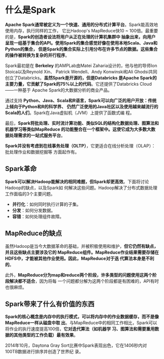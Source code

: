 什么是Spark
===================================================================================
**Apache Spark通常被定义为一个快速、通用的分布式计算平台**。Spark能高效地使用内存，执行同样的工作，
它比Hadoop's MapReduce快10 ~ 100倍。最重要的是，**Spark的创造者设法将用户从正在处理的计算机集群中
抽象出来，向用户呈现一组基于集合的API。使用Spark的集合感觉好像在使用本地Scala、Java和Python的集合，
但是Spark的集合实际上引用分布在许多节点的数据。这些集合的操作被转换为复杂的并行程序**。

Spark最初是在 **Berkeley** 的AMPLab由Matei Zaharia设计的，他与他的导师Ion Stoica以及Reynold Xin、
Patrick Wendell、Andy Konwinski和Ali Ghodsi共同创立了Databricks。**虽然Spark是开源的，但是Databricks
是Apache Spark的主要力量，它贡献了Spark的75%以上的代码**。它还提供了Databricks Cloud——一种基于
Apache Spark的大数据分析的商业产品。

通过支持 **Python、Java、Scala和R语言，Spark可以向广泛的用户开放：传统上倾向于Python和R的科学界、
仍然广泛使用的Java社区以及使用越来越流行的Scala的人们**。Spark在Java虚拟机（JVM）上提供了函数式编
程。

最后，**Spark将批处理、实时流计算功能、类似SQL的结构化数据处理、图算法和机器学习等类似MapReduce
的功能整合在一个框架中。这使它成为大多数大数据处理需求的一站式服务平台**。

**Spark并没有考虑到在线事务处理（OLTP）**，它更适合在线分析处理（OLAP）：批处理作业和数据挖掘等
方面起作有。

## Spark革命
**Spark可以解决Hadoop能解决的相同难题，但Spark却更高效**。下面将讨论Hadoop的缺点，以及Spark如
何解决这些问题。Hadoop解决了分布式数据处理工作面临的3个主要问题。
+ **并行化**：如何同时执行计算的子集。
+ **分发**：如何分发数据。
+ **容错**：如何处理组件故障。

## MapReduce的缺点
虽然Hadoop是当今大数据革命的基础，并被积极使用和维护，**但它仍然有缺点，并且这些缺点主要涉及它的
MapReduce组件。MapReduce作业结果需要存储在HDFS中，才能被其他作业使用。因此，MapReduce对于迭
代算法本身是不利的**。

此外，**MapReduce分为map和reduce两个阶段，许多类型的问题使用这两个阶段解决都不适合**，因为将每
一个问题都分解为这两个阶段都是有困难的，API有时也很麻烦。

## Spark带来了什么有价值的东西
**Spark的核心概念是内存中的执行模式，可以将内存中的作业数据缓存，而不是像MapReduce一样从磁盘中取
出**。与MapReduce中的相同工作相比，Spark可以将作业的执行速度提高100倍，**它对迭代算法（如机器学
习、图算法和需要重用数据的其他类型的工作负载）最有效果**。

2014年10月，Daytona Gray Sort比赛中Spark表现出色，它在1406秒内对100TB数据进行排序并创造了世界纪
录。




